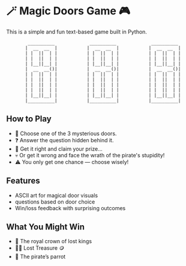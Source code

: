 # 🪄 Magic Doors Game 🎮

This is a simple and fun text-based game built in Python.







            __________             __________             __________
           |  __  __  |           |  __  __  |           |  __  __  |
           | |  ||  | |           | |  ||  | |           | |  ||  | |
           | |  ||  | |           | |  ||  | |           | |  ||  | |
           | |__||__| |           | |__||__| |           | |__||__| |
           |  __  __()|           |  __  __()|           |  __  __()|
           | |  ||  | |           | |  ||  | |           | |  ||  | |
           | |  ||  | |           | |  ||  | |           | |  ||  | |
           | |  ||  | |           | |  ||  | |           | |  ||  | |
           | |  ||  | |           | |  ||  | |           | |  ||  | |
           | |__||__| |           | |__||__| |           | |__||__| |
           |__________|           |__________|           |__________|












##  How to Play
- 🚪 Choose one of the 3 mysterious doors.
- ❓ Answer the question hidden behind it.
- 🎯 Get it right and claim your prize...
- 💀 Or get it wrong and face the wrath of the pirate's stupidity!
- ⚠️ You only get one chance — choose wisely!

## Features
-  ASCII art for magical door visuals
-  questions based on door choice
-  Win/loss feedback with surprising outcomes

## What You Might Win 
- 👑 The royal crown of lost kings
- 🏴‍☠️ Lost Treasure 🪙
- 🦜 The pirate’s parrot
